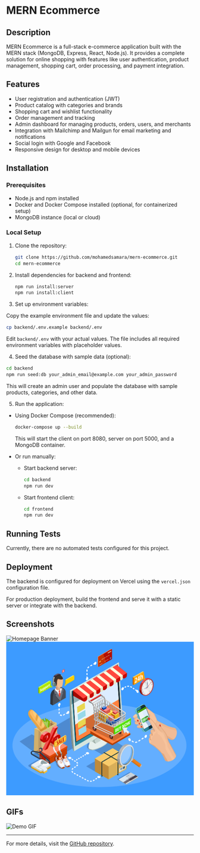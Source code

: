 # MERN Ecommerce

## Description
MERN Ecommerce is a full-stack e-commerce application built with the MERN stack (MongoDB, Express, React, Node.js). It provides a complete solution for online shopping with features like user authentication, product management, shopping cart, order processing, and payment integration.

## Features
- User registration and authentication (JWT)
- Product catalog with categories and brands
- Shopping cart and wishlist functionality
- Order management and tracking
- Admin dashboard for managing products, orders, users, and merchants
- Integration with Mailchimp and Mailgun for email marketing and notifications
- Social login with Google and Facebook
- Responsive design for desktop and mobile devices

## Installation

### Prerequisites
- Node.js and npm installed
- Docker and Docker Compose installed (optional, for containerized setup)
- MongoDB instance (local or cloud)

### Local Setup

1. Clone the repository:
   ```bash
   git clone https://github.com/mohamedsamara/mern-ecommerce.git
   cd mern-ecommerce
   ```

2. Install dependencies for backend and frontend:
   ```bash
   npm run install:server
   npm run install:client
   ```

3. Set up environment variables:

Copy the example environment file and update the values:

```bash
cp backend/.env.example backend/.env
```

Edit `backend/.env` with your actual values. The file includes all required environment variables with placeholder values.

4. Seed the database with sample data (optional):

```bash
cd backend
npm run seed:db your_admin_email@example.com your_admin_password
```

This will create an admin user and populate the database with sample products, categories, and other data.

5. Run the application:

- Using Docker Compose (recommended):
  ```bash
  docker-compose up --build
  ```
  This will start the client on port 8080, server on port 5000, and a MongoDB container.

- Or run manually:
  - Start backend server:
    ```bash
    cd backend
    npm run dev
    ```
  - Start frontend client:
    ```bash
    cd frontend
    npm run dev
    ```

## Running Tests
Currently, there are no automated tests configured for this project.

## Deployment
The backend is configured for deployment on Vercel using the `vercel.json` configuration file.

For production deployment, build the frontend and serve it with a static server or integrate with the backend.

## Screenshots

![Homepage Banner](frontend/public/images/banners/banner-1.jpg)
![Product Page](frontend/public/images/banners/banner-2.jpg)

## GIFs

![Demo GIF](frontend/public/images/demo.gif) <!-- Replace with actual GIF path -->

---

For more details, visit the [GitHub repository](https://github.com/mohamedsamara/mern-ecommerce).
